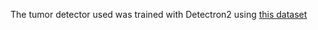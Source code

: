 The tumor detector used was trained with Detectron2 using [this dataset](https://universe.roboflow.com/tfg-2nmge/axial-dataset) 
 
 

